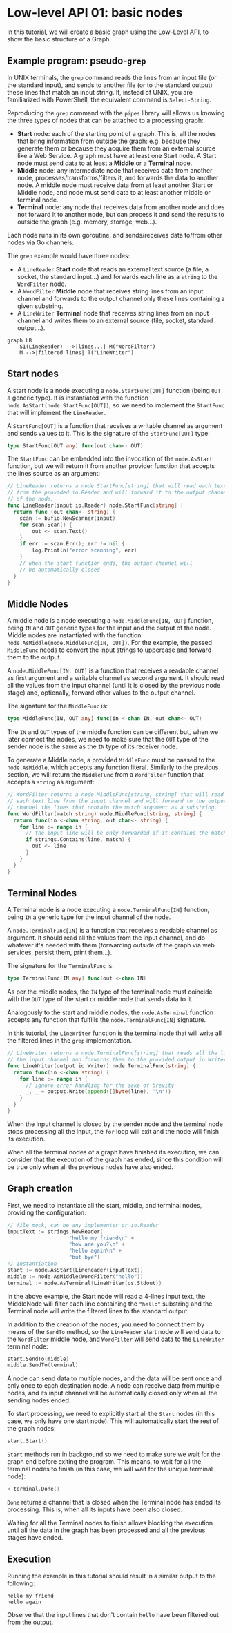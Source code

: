 # Low-level API 01: basic nodes

In this tutorial, we will create a basic graph using the Low-Level API, to show the basic structure of a Graph.

## Example program: pseudo-`grep`

In UNIX terminals, the `grep` command reads the lines from an input file (or the standard input),
and sends to another file (or to the standard output) these lines that match an input string.
If, instead of UNIX, you are familiarized with PowerShell, the equivalent command is `Select-String`.

Reproducing the `grep` command with the `pipes` library will allows us knowing the three types
of nodes that can be attached to a processing graph:

* **Start** node: each of the starting point of a graph. This is, all the nodes that
  bring information
  from outside the graph: e.g. because they generate them or because they acquire them from an
  external source like a Web Service. A graph must have at least one Start node. A Start node must 
  send data to at least a **Middle** or a **Terminal** node.
* **Middle** node: any intermediate node that receives data from another node,
  processes/transforms/filters it,
  and forwards the data to another node. A middle node must receive data from at least
  another Start or Middle node, and node must
  send data to at least another middle or terminal node.
* **Terminal** node: any node that receives data from another node and does not forward
  it to another node, but can process it and send the results to outside the graph
  (e.g. memory, storage, web...).

Each node runs in its own goroutine, and sends/receives data to/from other
nodes via Go channels.

The `grep` example would have three nodes:

* A `LineReader` **Start** node that reads an external text source
 (a file, a socket, the standard input...) and forwards each line
  as a `string` to the `WordFilter` node.
* A `WordFilter` **Middle** node that receives string lines from an input channel
  and forwards to the output channel only these lines containing a given substring.
* A `LineWriter` **Terminal** node that receives string lines from an input channel
  and writes them to an external source (file, socket, standard output...).

```mermaid
graph LR
    S1(LineReader) -->|lines...| M("WordFilter")
    M -->|filtered lines| T("LineWriter")
```

## Start nodes

A start node is a node executing a `node.StartFunc[OUT]` function (being `OUT` a generic type).
It is instantiated with the function `node.AsStart(node.StartFunc[OUT])`, so we need
to implement the `StartFunc` that will implement the `LineReader`.

A `StartFunc[OUT]` is a function that receives a writable channel as argument and sends
values to it. This is the signature of the `StartFunc[OUT]` type:

```go
type StartFunc[OUT any] func(out chan<- OUT)
```

The `StartFunc` can be embedded into the invocation of the `node.AsStart` function,
but we will return it from another provider function that accepts the lines source
as an argument:

```go
// LineReader returns a node.StartFunc[string] that will read each text line
// from the provided io.Reader and will forward it to the output channel
// of the node.
func LineReader(input io.Reader) node.StartFunc[string] {
  return func (out chan<- string) {
    scan := bufio.NewScanner(input)
    for scan.Scan() {
        out <- scan.Text()
    }
    if err := scan.Err(); err != nil {
        log.Println("error scanning", err)
    }
    // when the start function ends, the output channel will
    // be automatically closed
  }
}

```

## Middle Nodes

A middle node is a node executing a `node.MiddleFunc[IN, OUT]` function, being `IN` and
`OUT` generic types for the input and the output of the node. Middle nodes are instantiated
with the function `node.AsMiddle(node.MiddleFunc[IN, OUT])`. For the example, the passed
`MiddleFunc` needs to convert the input strings to uppercase and forward them to the
output.

A `node.MiddleFunc[IN, OUT]` is a function that receives a readable channel as first
argument and a writable channel as second argument. It should read all the values from
the input channel (until it is closed by the previous node stage) and, optionally,
forward other values to the output channel.

The signature for the `MiddleFunc` is:

```go
type MiddleFunc[IN, OUT any] func(in <-chan IN, out chan<- OUT)
```

The `IN` and `OUT` types of the middle function can be different but, when we later
connect the nodes, we need to make sure that the `OUT` type of the sender node is
the same as the `IN` type of its receiver node.

To generate a Middle node, a provided `MiddleFunc` must be passed to the `node.AsMiddle`,
which accepts any function literal. Similarly to the previous section, we will
return the `MiddleFunc` from a `WordFilter` function that accepts a `string`
as argument:

```go
// WordFilter returns a node.MiddleFunc[string, string] that will read
// each text line from the input channel and will forward to the output
// channel the lines that contain the match argument as a substring.
func WordFilter(match string) node.MiddleFunc[string, string] {
  return func(in <-chan string, out chan<- string) {
    for line := range in {
      // the input line will be only forwarded if it contains the match substring
      if strings.Contains(line, match) {
        out <- line
      }
    }
  }
}

```

## Terminal Nodes

A Terminal node is a node executing a `node.TerminalFunc[IN]` function,
being `IN` a generic type for the input channel of the node.

A `node.TerminalFunc[IN]` is a function that receives a readable channel
as argument. It should read all the values from the input channel,
and do whatever it's needed with them (forwarding outside of the graph
via web services, persist them, print them...).

The signature for the `TerminalFunc` is:

```go
type TerminalFunc[IN any] func(out <-chan IN)
```

As per the middle nodes, the `IN` type of the terminal node must coincide
with the `OUT` type of the start or middle node that sends data to it.

Analogously to the start and middle nodes, the `node.AsTerminal` function
accepts any function that fulfills the `node.TerminalFunc[IN]` signature.

In this tutorial, the `LineWriter` function is the terminal node that
will write all the filtered lines in the `grep` implementation.

```go
// LineWriter returns a node.TerminalFunc[string] that reads all the lines from
// the input channel and forwards them to the provided output io.Writer.
func LineWriter(output io.Writer) node.TerminalFunc[string] {
  return func(in <-chan string) {
    for line := range in {
      // ignore error handling for the sake of brevity
      _, _ = output.Write(append([]byte(line), '\n'))
    }
  }
}
```

When the input channel is closed by the sender node and the terminal node
stops processing all the input, the `for` loop will exit and the node
will finish its execution. 

When all the terminal nodes of a graph have finished its execution, we can
consider that the execution of the graph has ended, since this condition
will be true only when all the previous nodes have also ended.

## Graph creation

First, we need to instantiate all the start, middle, and terminal nodes,
providing the configuration:

```go
// file mock, can be any implementer or io.Reader
inputText := strings.NewReader(
                    "hello my friend\n" +
                    "how are you?\n" +
                    "hello again\n" +
                    "but bye")
// Instantiation
start := node.AsStart(LineReader(inputText))
middle := node.AsMiddle(WordFilter("hello"))
terminal := node.AsTerminal(LineWriter(os.Stdout))
```

In the above example, the Start node will read a 4-lines input text,
the MiddleNode will filter each line containing the `"hello"` substring
and the Terminal node will write the filtered lines to the standard
output.

In addition to the creation of the nodes, you need to connect them
by means of the `SendTo` method, so the `LineReader` start node will
send data to the `WordFilter` middle node, and `WordFilter` will send
data to the `LineWriter` terminal node:

```go
start.SendTo(middle)
middle.SendTo(terminal)
```

A node can send data to multiple nodes, and the data will be sent
once and only once to each destination node. A node can receive data
from multiple nodes, and its input channel will be automatically closed 
only when all the sending nodes ended.

To start processing, we need to explicitly start all the `Start` nodes (in this case,
we only have one start node). This will automatically start the rest of the
graph nodes:

```go
start.Start()
```

`Start` methods run in background so we need to make sure we wait for the
graph end before exiting the program. This means, to wait for all the
terminal nodes to finish (in this case, we will wait for the unique terminal node):

```go
<-terminal.Done()
```

`Done` returns a channel that is closed when the Terminal node has ended its processing.
This is, when all its inputs have been also closed.

Waiting for all the Terminal nodes to finish allows blocking the execution
until all the data in the graph has been processed and all the
previous stages have ended.

## Execution

Running the example in this tutorial should result in a similar output to
the following:

```
hello my friend
hello again
```

Observe that the input lines that don't contain `hello` have been filtered out
from the output.
